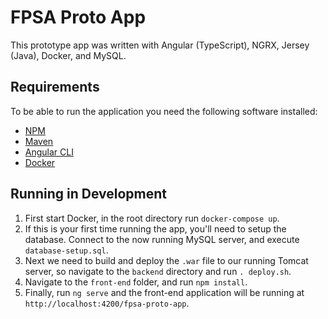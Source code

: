 # FPSA Proto App

This prototype app was written with Angular (TypeScript), NGRX, Jersey (Java), Docker, and MySQL.

## Requirements

To be able to run the application you need the following software installed:
- [NPM](https://www.npmjs.com/get-npm)
- [Maven](https://maven.apache.org/install.html)
- [Angular CLI](https://cli.angular.io/)
- [Docker](https://docs.docker.com/install/)

## Running in Development

1. First start Docker, in the root directory run `docker-compose up`.
2. If this is your first time running the app, you'll need to setup the database.  Connect to the now running MySQL server, and execute `database-setup.sql`.
2. Next we need to build and deploy the `.war` file to our running Tomcat server, so navigate to the `backend` directory and run `. deploy.sh`. 
3. Navigate to the `front-end` folder, and run `npm install`.
4. Finally, run `ng serve` and the front-end application will be running at `http://localhost:4200/fpsa-proto-app`.
